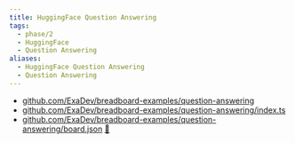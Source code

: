 ```yaml
---
title: HuggingFace Question Answering
tags:
  - phase/2
  - HuggingFace
  - Question Answering
aliases:
  - HuggingFace Question Answering
  - Question Answering
---
```


- [github.com/ExaDev/breadboard-examples/question-answering](https://github.com/ExaDev/breadboard-examples/blob/main/src/examples/question-answering)
- [github.com/ExaDev/breadboard-examples/question-answering/index.ts](https://github.com/ExaDev/breadboard-examples/blob/main/src/examples/question-answering/index.ts)
- [github.com/ExaDev/breadboard-examples/question-answering/board.json](https://github.com/ExaDev/breadboard-examples/blob/main/src/examples/question-answering/board.json) [🔗](https://breadboard-ai.web.app/?mode=list&board=https://raw.githubusercontent.com/ExaDev/breadboard-examples/main/src/examples/question-answering/board.json)
